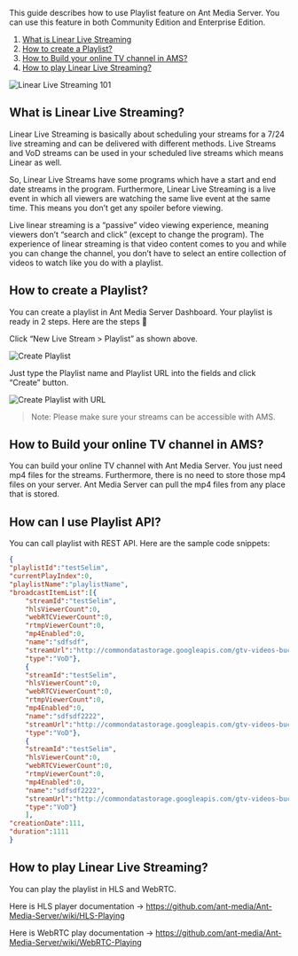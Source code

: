 This guide describes how to use Playlist feature on Ant Media Server. You can use this feature in both Community Edition and Enterprise Edition.

1. [What is Linear Live Streaming](#what-is-linear-live-streaming)
2. [How to create a Playlist?](#how-to-create-a-playlist)
3. [How to Build your online TV channel in AMS?](#how-to-build-your-online-tv-channel-in-ams)
4. [How to play Linear Live Streaming?](#how-to-play-linear-live-streaming)


![Linear Live Streaming 101](https://antmedia.io/wp-content/uploads/2020/07/ant-media-server-linear-live-stream-101.jpg)

## What is Linear Live Streaming?
Linear Live Streaming is basically about scheduling your streams for a 7/24 live streaming and can be delivered with different methods. Live Streams and VoD streams can be used in your scheduled live streams which means Linear as well.

So, Linear Live Streams have some programs which have a start and end date streams in the program. Furthermore, Linear Live Streaming is a live event in which all viewers are watching the same live event at the same time. This means you don’t get any spoiler before viewing.

Live linear streaming is a “passive” video viewing experience, meaning viewers don’t “search and click” (except to change the program). The experience of linear streaming is that video content comes to you and while you can change the channel, you don’t have to select an entire collection of videos to watch like you do with a playlist.

## How to create a Playlist?
You can create a playlist in Ant Media Server Dashboard. Your playlist is ready in 2 steps. Here are the steps 🙂

Click “New Live Stream > Playlist” as shown above.

![Create Playlist](https://antmedia.io/wp-content/uploads/2020/06/ant-media-server-new-playlist.jpg)

Just type the Playlist name and Playlist URL into the fields and click “Create” button.

![Create Playlist with URL](https://antmedia.io/wp-content/uploads/2020/06/ant-media-server-create-playlist.png)

> Note: Please make sure your streams can be accessible with AMS.

## How to Build your online TV channel in AMS?

You can build your online TV channel with Ant Media Server. You just need mp4 files for the streams. Furthermore, there is no need to store those mp4 files on your server. Ant Media Server can pull the mp4 files from any place that is stored.

## How can I use Playlist API?

You can call playlist with REST API. Here are the sample code snippets:
```json
{
"playlistId":"testSelim",
"currentPlayIndex":0,
"playlistName":"playlistName",
"broadcastItemList":[{
	"streamId":"testSelim",
	"hlsViewerCount":0,
	"webRTCViewerCount":0,
	"rtmpViewerCount":0,
	"mp4Enabled":0,
	"name":"sdfsdf",
	"streamUrl":"http://commondatastorage.googleapis.com/gtv-videos-bucket/sample/Sintel.mp4",
	"type":"VoD"},
	{
	"streamId":"testSelim",
	"hlsViewerCount":0,
	"webRTCViewerCount":0,
	"rtmpViewerCount":0,
	"mp4Enabled":0,
	"name":"sdfsdf2222",
	"streamUrl":"http://commondatastorage.googleapis.com/gtv-videos-bucket/sample/ElephantsDream.mp4",
	"type":"VoD"},
	{
	"streamId":"testSelim",
	"hlsViewerCount":0,
	"webRTCViewerCount":0,
	"rtmpViewerCount":0,
	"mp4Enabled":0,
	"name":"sdfsdf2222",
	"streamUrl":"http://commondatastorage.googleapis.com/gtv-videos-bucket/sample/SubaruOutbackOnStreetAndDirt.mp4",
	"type":"VoD"}
	],
"creationDate":111,
"duration":1111
}
```

## How to play Linear Live Streaming?

You can play the playlist in HLS and WebRTC.

Here is HLS player documentation -> https://github.com/ant-media/Ant-Media-Server/wiki/HLS-Playing

Here is WebRTC play documentation -> https://github.com/ant-media/Ant-Media-Server/wiki/WebRTC-Playing
